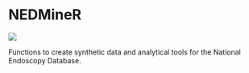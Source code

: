 # NEDMineR

![](/home/rstudio/NEDMineR/img/NEDLogo.png)

Functions to create synthetic data and analytical tools for the National Endoscopy Database.
